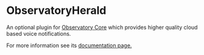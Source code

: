 # ObservatoryHerald

An optional plugin for [Observatory Core](https://observatory.xjph.net/) which provides higher quality cloud based voice notifications.

For more information see its [documentation page.](https://observatory.xjph.net/usage/plugins/herald)